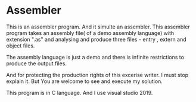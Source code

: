 # Assembler
This is an assembler program. And it simulte an assembler. This assembler program takes an assembly file( of a demo assembly language) 
with extension ".as"  and analysing and produce three files - entry , extern and object files.

The assembly language is just a demo and there is infinite restrictions to produce the output files.

And for protecting the production rights of this excerise writer. I must stop explain it. But You are welcome to see 
and execute my solution.

This program is in C language. And I use visual studio 2019. 

